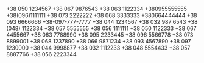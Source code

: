 +38 050 1234567
+38 067 9876543
+38 063 1122334
+380955555555
+38(096)1111111
+38 073 2222222
+38 068 3333333
+380664444444
+38 093 6666666
+38-097-777-7777
+38 044 1234567
+38 032 987 6543
+38 (048) 1122334
+38 057 5555555
+38 056 1111111
+38 050 1122333
+38 067 4455667
+38 063 7788990
+38 095 2233445
+38 096 5566778
+38 073 8899001
+38 068 1237890
+38 066 9871234
+38 093 4567890
+38 097 1230000
+38 044 9998877
+38 032 1112233
+38 048 5554433
+38 057 8887766
+38 056 2223344
